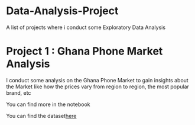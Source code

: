 # Data-Analysis-Project
A list of projects where i conduct some Exploratory Data Analysis

# Project 1 : Ghana Phone Market Analysis 

<p>I conduct some analysis on the Ghana Phone Market to gain insights about the Market like how the prices vary from region to region, the most popular brand, etc</p>
<p>You can find more in the notebook</p>
<p> You can find the dataset<a href = "https://www.kaggle.com/datasets/redpen12/mobile-phone-market-in-ghana/data">here</a></p>
